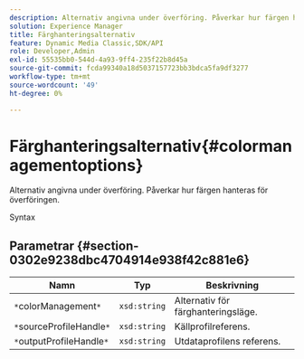 ```yaml
---
description: Alternativ angivna under överföring. Påverkar hur färgen hanteras för överföringen.
solution: Experience Manager
title: Färghanteringsalternativ
feature: Dynamic Media Classic,SDK/API
role: Developer,Admin
exl-id: 55535bb0-544d-4a93-9ff4-235f22b8d45a
source-git-commit: fcda99340a18d5037157723bb3bdca5fa9df3277
workflow-type: tm+mt
source-wordcount: '49'
ht-degree: 0%

---
```


# Färghanteringsalternativ{#colormanagementoptions}

Alternativ angivna under överföring. Påverkar hur färgen hanteras för överföringen.

Syntax

## Parametrar {#section-0302e9238dbc4704914e938f42c881e6}

| Namn | Typ | Beskrivning |
|---|---|---|
| `*`colorManagement`*` | `xsd:string` | Alternativ för färghanteringsläge. |
| `*`sourceProfileHandle`*` | `xsd:string` | Källprofilreferens. |
| `*`outputProfileHandle`*` | `xsd:string` | Utdataprofilens referens. |
